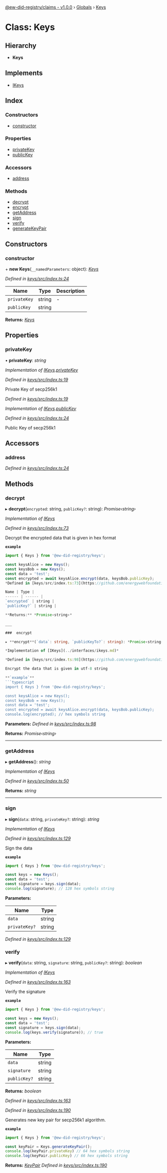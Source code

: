 [@ew-did-registry/claims - v1.0.0](../README.md) › [Globals](../globals.md) › [Keys](keys.md)

# Class: Keys

## Hierarchy

* **Keys**

## Implements

* [IKeys](../interfaces/ikeys.md)

## Index

### Constructors

* [constructor](keys.md#constructor)

### Properties

* [privateKey](keys.md#privatekey)
* [publicKey](keys.md#publickey)

### Accessors

* [address](keys.md#address)

### Methods

* [decrypt](keys.md#decrypt)
* [encrypt](keys.md#encrypt)
* [getAddress](keys.md#getaddress)
* [sign](keys.md#sign)
* [verify](keys.md#verify)
* [generateKeyPair](keys.md#static-generatekeypair)

## Constructors

###  constructor

\+ **new Keys**(`__namedParameters`: object): *[Keys](keys.md)*

*Defined in [keys/src/index.ts:24](https://github.com/energywebfoundation/ew-did-registry/blob/b17cc12/packages/keys/src/index.ts#L24)*

Name | Type | Description |
------ | ------ | ------ |
`privateKey` | string | - |
`publicKey` | string |   |

**Returns:** *[Keys](keys.md)*

## Properties

###  privateKey

• **privateKey**: *string*

*Implementation of [IKeys](../interfaces/ikeys.md).[privateKey](../interfaces/ikeys.md#privatekey)*

*Defined in [keys/src/index.ts:19](https://github.com/energywebfoundation/ew-did-registry/blob/b17cc12/packages/keys/src/index.ts#L19)*

Private Key of secp256k1

*Defined in [keys/src/index.ts:19](https://github.com/energywebfoundation/ew-did-registry/blob/b17cc12/packages/keys/src/index.ts#L19)*

*Implementation of [IKeys](../interfaces/ikeys.md).[publicKey](../interfaces/ikeys.md#publickey)*

*Defined in [keys/src/index.ts:24](https://github.com/energywebfoundation/ew-did-registry/blob/b17cc12/packages/keys/src/index.ts#L24)*

Public Key of secp256k1

## Accessors

###  address

*Defined in [keys/src/index.ts:24](https://github.com/energywebfoundation/ew-did-registry/blob/b17cc12/packages/keys/src/index.ts#L24)*

## Methods

###  decrypt

▸ **decrypt**(`encrypted`: string, `publicKey?`: string): *Promise‹string›*

*Implementation of [IKeys](../interfaces/ikeys.md)*

*Defined in [keys/src/index.ts:73](https://github.com/energywebfoundation/ew-did-registry/blob/b17cc12/packages/keys/src/index.ts#L73)*

Decrypt the encrypted data that is given in hex format

**`example`** 
```typescript
import { Keys } from '@ew-did-registry/keys';

const keysAlice = new Keys();
const keysBob = new Keys();
const data = 'test';
const encrypted = await keysAlice.encrypt(data, keysBob.publicKey);
*Defined in [keys/src/index.ts:73](https://github.com/energywebfoundation/ew-did-registry/blob/b17cc12/packages/keys/src/index.ts#L73)*

Name | Type |
------ | ------ |
`encrypted` | string |
`publicKey?` | string |

**Returns:** *Promise‹string›*

___

###  encrypt

▸ **encrypt**(`data`: string, `publicKeyTo?`: string): *Promise‹string›*

*Implementation of [IKeys](../interfaces/ikeys.md)*

*Defined in [keys/src/index.ts:98](https://github.com/energywebfoundation/ew-did-registry/blob/b17cc12/packages/keys/src/index.ts#L98)*

Encrypt the data that is given in utf-8 string

**`example`** 
```typescript
import { Keys } from '@ew-did-registry/keys';

const keysAlice = new Keys();
const keysBob = new Keys();
const data = 'test';
const encrypted = await keysAlice.encrypt(data, keysBob.publicKey);
console.log(encrypted); // hex symbols string
```

**Parameters:**
*Defined in [keys/src/index.ts:98](https://github.com/energywebfoundation/ew-did-registry/blob/b17cc12/packages/keys/src/index.ts#L98)*

**Returns:** *Promise‹string›*

___

###  getAddress

▸ **getAddress**(): *string*

*Implementation of [IKeys](../interfaces/ikeys.md)*

*Defined in [keys/src/index.ts:50](https://github.com/energywebfoundation/ew-did-registry/blob/b17cc12/packages/keys/src/index.ts#L50)*

**Returns:** *string*

___

###  sign

▸ **sign**(`data`: string, `privateKey?`: string): *string*

*Implementation of [IKeys](../interfaces/ikeys.md)*

*Defined in [keys/src/index.ts:129](https://github.com/energywebfoundation/ew-did-registry/blob/b17cc12/packages/keys/src/index.ts#L129)*

Sign the data

**`example`** 
```typescript
import { Keys } from '@ew-did-registry/keys';

const keys = new Keys();
const data = 'test';
const signature = keys.sign(data);
console.log(signature); // 128 hex symbols string
```

**Parameters:**

Name | Type |
------ | ------ |
`data` | string |
`privateKey?` | string |
*Defined in [keys/src/index.ts:129](https://github.com/energywebfoundation/ew-did-registry/blob/b17cc12/packages/keys/src/index.ts#L129)*
###  verify

▸ **verify**(`data`: string, `signature`: string, `publicKey?`: string): *boolean*

*Implementation of [IKeys](../interfaces/ikeys.md)*

*Defined in [keys/src/index.ts:163](https://github.com/energywebfoundation/ew-did-registry/blob/b17cc12/packages/keys/src/index.ts#L163)*

Verify the signature

**`example`** 
```typescript
import { Keys } from '@ew-did-registry/keys';

const keys = new Keys();
const data = 'test';
const signature = keys.sign(data);
console.log(keys.verify(signature)); // true
```

**Parameters:**

Name | Type |
------ | ------ |
`data` | string |
`signature` | string |
`publicKey?` | string |

**Returns:** *boolean*

*Defined in [keys/src/index.ts:163](https://github.com/energywebfoundation/ew-did-registry/blob/b17cc12/packages/keys/src/index.ts#L163)*

*Defined in [keys/src/index.ts:190](https://github.com/energywebfoundation/ew-did-registry/blob/b17cc12/packages/keys/src/index.ts#L190)*

Generates new key pair for secp256k1 algorithm.

**`example`** 
```typescript
import { Keys } from '@ew-did-registry/keys';

const keyPair = Keys.generateKeyPair();
console.log(keyPair.privateKey) // 64 hex symbols string
console.log(keyPair.publicKey) // 66 hex symbols string
```

**Returns:** *[KeyPair](../interfaces/keypair.md)*
*Defined in [keys/src/index.ts:190](https://github.com/energywebfoundation/ew-did-registry/blob/b17cc12/packages/keys/src/index.ts#L190)*
